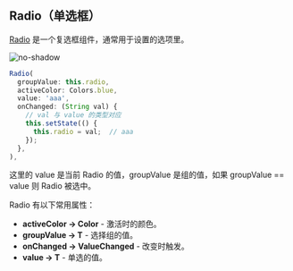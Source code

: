 
## Radio（单选框）
[Radio](https://docs.flutter.io/flutter/material/Radio-class.html) 是一个复选框组件，通常用于设置的选项里。

![no-shadow](/../../image/20180630213144.png)

```js
Radio(
  groupValue: this.radio,
  activeColor: Colors.blue,
  value: 'aaa',
  onChanged: (String val) {
    // val 与 value 的类型对应
    this.setState(() {
      this.radio = val;  // aaa
    });
  },
),
```

这里的 value 是当前 Radio 的值，groupValue 是组的值，如果 groupValue == value 则 Radio 被选中。

Radio 有以下常用属性：
- **activeColor → Color** - 激活时的颜色。
- **groupValue → T** - 选择组的值。
- **onChanged → ValueChanged<T>** - 改变时触发。
- **value → T** - 单选的值。
